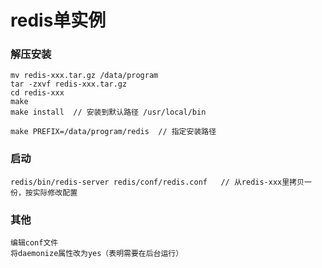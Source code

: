 # redis单实例

### 解压安装
    mv redis-xxx.tar.gz /data/program  
    tar -zxvf redis-xxx.tar.gz  
    cd redis-xxx
    make    
    make install  // 安装到默认路径 /usr/local/bin  
    
    make PREFIX=/data/program/redis  // 指定安装路径
    
### 启动
    redis/bin/redis-server redis/conf/redis.conf   // 从redis-xxx里拷贝一份，按实际修改配置

### 其他
    编辑conf文件  
    将daemonize属性改为yes（表明需要在后台运行）  
